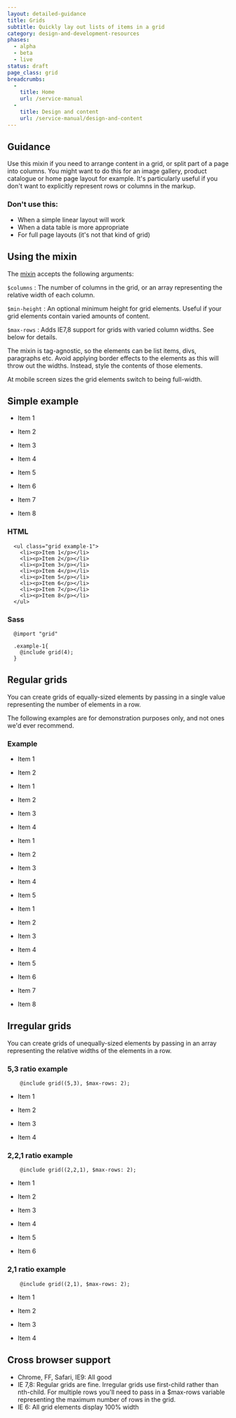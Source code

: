 ```yaml
---
layout: detailed-guidance
title: Grids
subtitle: Quickly lay out lists of items in a grid 
category: design-and-development-resources
phases:
  - alpha
  - beta
  - live
status: draft
page_class: grid
breadcrumbs:
  -
    title: Home
    url: /service-manual
  -
    title: Design and content
    url: /service-manual/design-and-content
---
```




## Guidance

Use this mixin if you need to arrange content in a grid, or split part of a page into columns. You might want to do this for an image gallery, product catalogue or home page layout for example. It's particularly useful if you don't want to explicitly represent rows or columns in the markup.

### Don't use this:

* When a simple linear layout will work
* When a data table is more appropriate
* For full page layouts (it's not that kind of grid)

## Using the mixin

The [mixin](https://github.com/alphagov/government-service-design-manual/blob/master/assets/stylesheets/design-patterns/_regular-grid.scss) accepts the following arguments:

`$columns` : The number of columns in the grid, or an array representing the relative width of each column.

`$min-height` : An optional minimum height for grid elements. Useful if your grid elements contain varied amounts of content.

`$max-rows` : Adds IE7,8 support for grids with varied column widths. See below for details.

The mixin is tag-agnostic, so the elements can be list items, divs, paragraphs etc.
Avoid applying border effects to the elements as this will throw out the widths.
Instead, style the contents of those elements.

At mobile screen sizes the grid elements switch to being full-width.

## Simple example 

<ul class="grid example-1">
  <li><p>Item 1</p></li>
  <li><p>Item 2</p></li>
  <li><p>Item 3</p></li>
  <li><p>Item 4</p></li>
  <li><p>Item 5</p></li>
  <li><p>Item 6</p></li>
  <li><p>Item 7</p></li>
  <li><p>Item 8</p></li>
</ul>

### HTML

      <ul class="grid example-1">
        <li><p>Item 1</p></li>
        <li><p>Item 2</p></li>
        <li><p>Item 3</p></li>
        <li><p>Item 4</p></li>
        <li><p>Item 5</p></li>
        <li><p>Item 6</p></li>
        <li><p>Item 7</p></li>
        <li><p>Item 8</p></li>
      </ul>

### Sass

      @import "grid"

      .example-1{ 
        @include grid(4);
      }


## Regular grids

You can create grids of equally-sized elements by passing in a single value representing the number of elements in a row. 

The following examples are for demonstration purposes only, and not ones we'd ever recommend.

### Example

<ul class="grid example-4">
  <li><p>Item 1</p></li>
  <li><p>Item 2</p></li>
</ul>

<ul class="grid example-1">
  <li><p>Item 1</p></li>
  <li><p>Item 2</p></li>
  <li><p>Item 3</p></li>
  <li><p>Item 4</p></li>
</ul>

<ul class="grid example-2">
  <li><p>Item 1</p></li>
  <li><p>Item 2</p></li>
  <li><p>Item 3</p></li>
  <li><p>Item 4</p></li>
  <li><p>Item 5</p></li>
</ul>

<ul class="grid example-3">
  <li><p>Item 1</p></li>
  <li><p>Item 2</p></li>
  <li><p>Item 3</p></li>
  <li><p>Item 4</p></li>
  <li><p>Item 5</p></li>
  <li><p>Item 6</p></li>
  <li><p>Item 7</p></li>
  <li><p>Item 8</p></li>
</ul>

## Irregular grids

You can create grids of unequally-sized elements by passing in an array representing the relative widths of the elements in a row. 

### 5,3 ratio example

        @include grid((5,3), $max-rows: 2);

<ul class="grid example-5">
  <li><p>Item 1</p></li>
  <li><p>Item 2</p></li>
  <li><p>Item 3</p></li>
  <li><p>Item 4</p></li>
</ul>





### 2,2,1 ratio example

        @include grid((2,2,1), $max-rows: 2);

<ul class="grid example-6">
  <li><p>Item 1</p></li>
  <li><p>Item 2</p></li>
  <li><p>Item 3</p></li>
  <li><p>Item 4</p></li>
  <li><p>Item 5</p></li>
  <li><p>Item 6</p></li>
</ul>

### 2,1 ratio example

        @include grid((2,1), $max-rows: 2);

<ul class="grid example-7">
  <li><p>Item 1</p></li>
  <li><p>Item 2</p></li>
  <li><p>Item 3</p></li>
  <li><p>Item 4</p></li>
</ul>


## Cross browser support

* Chrome, FF, Safari, IE9: All good
* IE 7,8: Regular grids are fine. Irregular grids use first-child rather than nth-child. For multiple rows you'll need to pass in a $max-rows variable representing the maximum number of rows in the grid.
* IE 6: All grid elements display 100% width






